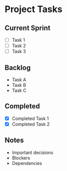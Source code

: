 # Project Tasks

## Current Sprint
- [ ] Task 1
- [ ] Task 2
- [ ] Task 3

## Backlog
- Task A
- Task B
- Task C

## Completed
- [x] Completed Task 1
- [x] Completed Task 2

## Notes
- Important decisions
- Blockers
- Dependencies 